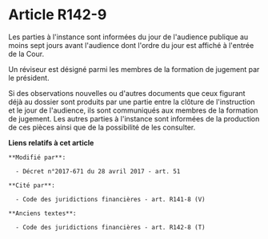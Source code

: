 # Article R142-9

Les parties à l'instance sont informées du jour de l'audience publique au moins sept jours avant l'audience dont l'ordre du
jour est affiché à l'entrée de la Cour.

Un réviseur est désigné parmi les membres de la formation de jugement par le président.

Si des observations nouvelles ou d'autres documents que ceux figurant déjà au dossier sont produits par une partie entre la
clôture de l'instruction et le jour de l'audience, ils sont communiqués aux membres de la formation de jugement. Les autres
parties à l'instance sont informées de la production de ces pièces ainsi que de la possibilité de les consulter.

**Liens relatifs à cet article**

	**Modifié par**:

	  - Décret n°2017-671 du 28 avril 2017 - art. 51

	**Cité par**:

	  - Code des juridictions financières - art. R141-8 (V)

	**Anciens textes**:

	  - Code des juridictions financières - art. R142-8 (T)
